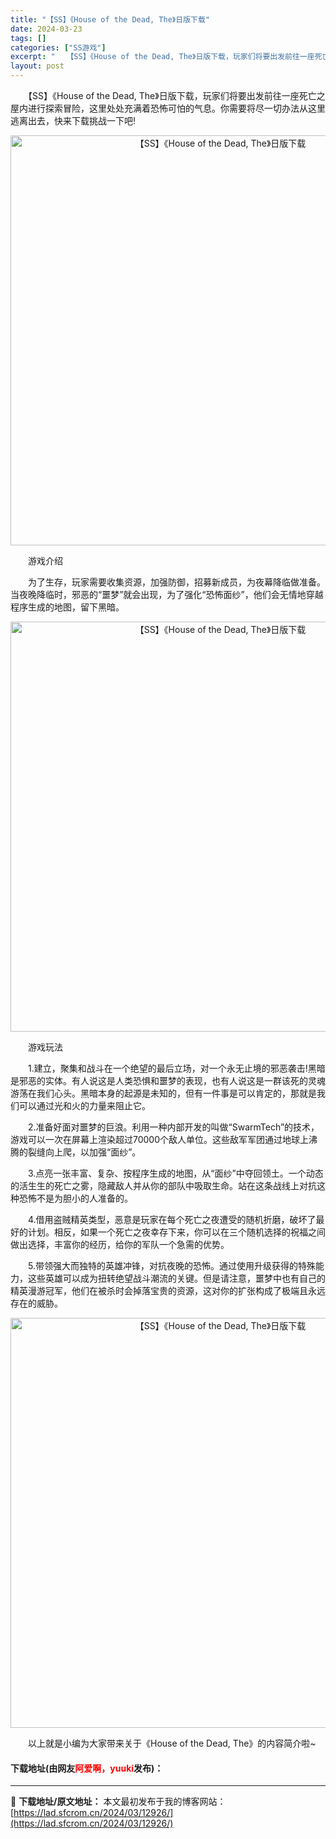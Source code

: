 ```yaml
---
title: "【SS】《House of the Dead, The》日版下载"
date: 2024-03-23
tags: []
categories: ["SS游戏"]
excerpt: "　　【SS】《House of the Dead, The》日版下载，玩家们将要出发前往一座死亡之屋内进行探索冒险，这里处处充满着恐怖可怕的气息。你需要将尽一切办法从这里逃离出去，快来下载挑战一下吧! 　　游戏介绍 　　为了生存，玩家需要收集资源，加强防御，招募新成员，为夜幕降临做准备。当夜晚降临时&hellip;"
layout: post
---
```


 <p>　　【SS】《House of the Dead, The》日版下载，玩家们将要出发前往一座死亡之屋内进行探索冒险，这里处处充满着恐怖可怕的气息。你需要将尽一切办法从这里逃离出去，快来下载挑战一下吧!</p> <p align="center"><img align="" border="0" src="https://lad.sfcrom.cn/wp-content/uploads/2024/03/20240323_65feff0fc67be.png" width="656" alt="【SS】《House of the Dead, The》日版下载" /></p> <p>　　游戏介绍</p> <p>　　为了生存，玩家需要收集资源，加强防御，招募新成员，为夜幕降临做准备。当夜晚降临时，邪恶的&ldquo;噩梦&rdquo;就会出现，为了强化&ldquo;恐怖面纱&rdquo;，他们会无情地穿越程序生成的地图，留下黑暗。</p> <p align="center"><img align="" border="0" src="https://lad.sfcrom.cn/wp-content/uploads/2024/03/20240323_65feff106a9c0.png" width="656" alt="【SS】《House of the Dead, The》日版下载" /></p> <p>　　游戏玩法</p> <p>　　1.建立，聚集和战斗在一个绝望的最后立场，对一个永无止境的邪恶袭击!黑暗是邪恶的实体。有人说这是人类恐惧和噩梦的表现，也有人说这是一群该死的灵魂游荡在我们心头。黑暗本身的起源是未知的，但有一件事是可以肯定的，那就是我们可以通过光和火的力量来阻止它。</p> <p>　　2.准备好面对噩梦的巨浪。利用一种内部开发的叫做&ldquo;SwarmTech&rdquo;的技术，游戏可以一次在屏幕上渲染超过70000个敌人单位。这些敌军军团通过地球上沸腾的裂缝向上爬，以加强&ldquo;面纱&rdquo;。</p> <p>　　3.点亮一张丰富、复杂、按程序生成的地图，从&ldquo;面纱&rdquo;中夺回领土。一个动态的活生生的死亡之雾，隐藏敌人并从你的部队中吸取生命。站在这条战线上对抗这种恐怖不是为胆小的人准备的。</p> <p>　　4.借用盗贼精英类型，恶意是玩家在每个死亡之夜遭受的随机折磨，破坏了最好的计划。相反，如果一个死亡之夜幸存下来，你可以在三个随机选择的祝福之间做出选择，丰富你的经历，给你的军队一个急需的优势。</p> <p>　　5.带领强大而独特的英雄冲锋，对抗夜晚的恐怖。通过使用升级获得的特殊能力，这些英雄可以成为扭转绝望战斗潮流的关键。但是请注意，噩梦中也有自己的精英漫游冠军，他们在被杀时会掉落宝贵的资源，这对你的扩张构成了极端且永远存在的威胁。</p> <p align="center"><img align="" border="0" src="https://lad.sfcrom.cn/wp-content/uploads/2024/03/20240323_65feff110f206.png" width="656" alt="【SS】《House of the Dead, The》日版下载" /></p> <p>　　以上就是小编为大家带来关于《House of the Dead, The》的内容简介啦~</p> <p><h4>下载地址(由网友<font color="red">阿爱啊，yuuki</font>发布)：</h4></p> 

---
📖 **下载地址/原文地址：** 本文最初发布于我的博客网站：[https://lad.sfcrom.cn/2024/03/12926/](https://lad.sfcrom.cn/2024/03/12926/)
